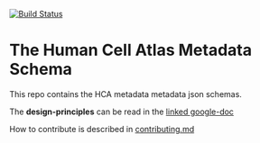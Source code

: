 [![Build Status](https://travis-ci.org/HumanCellAtlas/metadata-schema.svg?branch=master)](https://travis-ci.org/HumanCellAtlas/metadata-schema)


# The Human Cell Atlas Metadata Schema

This repo contains the HCA metadata metadata json schemas.

The **design-principles**  can be read in the [linked google-doc](https://docs.google.com/document/d/1eUVpYDLu2AxmxRw2ZUMM-jpKNxQudJbznNyNRp35nLc/edit?usp=sharing)


How to contribute is described in [contributing.md](https://github.com/HumanCellAtlas/metadata-schema/blob/master/contributing.md)

